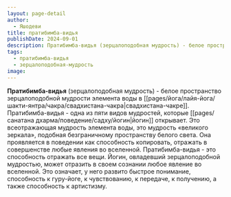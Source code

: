 ```yaml
---
layout: page-detail
author:
  - Яшодеви
title: пратибимба-видья
publishDate: 2024-09-01
description: Пратибимба-видья (зерцалоподобная мудрость) - белое пространство зерцалоподобной мудрости элемента воды в свадхистана-чакре.
tags:
  - пратибимба-видья
  - зерцалоподобная-мудрость
image:
---
```

**Пратибимба-видья** (зерцалоподобная мудрость) - белое пространство зерцалоподобной мудрости элемента воды в [[pages/йога/лайя-йога/шакти-янтра/чакра/свадхистана-чакра|свадхистана-чакре]].
Пратибимба-видья - одна из пяти видов мудростей, которые [[pages/санатана дхарма/поведение/садху/йогин|йогин]] открывает. Это всеотражающая мудрость элемента воды, это мудрость «великого зеркала», подобная безграничному пространству белого света. Она проявляется в поведении как способность копировать, отражать в совершенстве любые явления во вселенной. Пратибимба-видья - это способность отражать все вещи. Йогин, овладевший зерцалоподобной мудростью, может отразить в своем сознании любое явление во вселенной. Это означает, у него развито быстрое понимание, способность к гуру-йоге, к чувствованию, к передаче, к получению, а также способность к артистизму.

